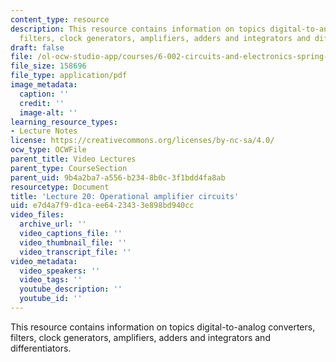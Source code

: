 ```yaml
---
content_type: resource
description: This resource contains information on topics digital-to-analog converters,
  filters, clock generators, amplifiers, adders and integrators and differentiators.
draft: false
file: /ol-ocw-studio-app/courses/6-002-circuits-and-electronics-spring-2007/e7d4a7f9d1caee6423433e898bd940cc_6002_l20.pdf
file_size: 158696
file_type: application/pdf
image_metadata:
  caption: ''
  credit: ''
  image-alt: ''
learning_resource_types:
- Lecture Notes
license: https://creativecommons.org/licenses/by-nc-sa/4.0/
ocw_type: OCWFile
parent_title: Video Lectures
parent_type: CourseSection
parent_uid: 9b4a2ba7-a556-b234-8b0c-3f1bdd4fa8ab
resourcetype: Document
title: 'Lecture 20: Operational amplifier circuits'
uid: e7d4a7f9-d1ca-ee64-2343-3e898bd940cc
video_files:
  archive_url: ''
  video_captions_file: ''
  video_thumbnail_file: ''
  video_transcript_file: ''
video_metadata:
  video_speakers: ''
  video_tags: ''
  youtube_description: ''
  youtube_id: ''
---
```

This resource contains information on topics digital-to-analog converters, filters, clock generators, amplifiers, adders and integrators and differentiators.